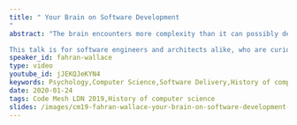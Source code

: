 ```yaml
---
title: " Your Brain on Software Development
"
abstract: "The brain encounters more complexity than it can possibly deal with in life, and it's evolved a rich set of heuristics to deal with the problem. Those heuristics are fantastically tuned for staying fed, not getting eaten by bears etc., but are they well-suited for designing software?

This talk is for software engineers and architects alike, who are curious about how they make decisions, and how they think. It's threaded together from stories, personal experiences and otherwise, of systems that ended up a very strange shape, or were killed altogether, not through bad coding, but through humans collectively optimising for the wrong thing."
speaker_id: fahran-wallace
type: video
youtube_id: jJEKQJeKYN4
keywords: Psychology,Computer Science,Software Delivery,History of computer science,Fahran Wallace,Code Mesh LDN
date: 2020-01-24
tags: Code Mesh LDN 2019,History of computer science
slides: /images/cm19-fahran-wallace-your-brain-on-software-development-compressed.pdf
---
```


